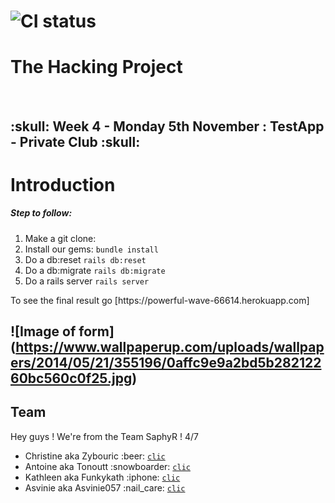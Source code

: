# ![CI status](http://oi68.tinypic.com/ngf2uo.jpg)    
#  The Hacking Project
<br/>
<h2>:skull: Week 4 - Monday 5th November : TestApp - Private Club :skull: </h2>

<body>

<h1>Introduction</h1>

<h5>
 Step to follow:
 </h5>
<ol>
 <li>Make a git clone: 
 <li>Install our gems: <code>bundle install</code></li>
 <li>Do a db:reset <code>rails db:reset</code></li>
 <li>Do a db:migrate <code>rails db:migrate</code></li>
 <li>Do a rails server <code>rails server</code></li>
 
</ol>
  <p> To see the final result go [https://powerful-wave-66614.herokuapp.com] 

## ![Image of form] (https://www.wallpaperup.com/uploads/wallpapers/2014/05/21/355196/0affc9e9a2bd5b28212260bc560c0f25.jpg)

  <h2>Team</h2>

 <p>Hey guys ! We're from the Team SaphyR ! 4/7</p>
<ul>

<li>Christine aka Zybouric :beer: <a href="https://github.com/Zybouric"><code>clic</code></a><br/></li>
<li>Antoine aka Tonoutt :snowboarder:  <a href="https://github.com/tonoutt"><code>clic</code></a><br/></li>
<li>Kathleen aka Funkykath :iphone: <a href="https://github.com/Funkykath"><code>clic</code></a><br/></li>
<li>Asvinie aka Asvinie057 :nail_care: <a href="https://github.com/asvinie057"><code>clic</code></a><br/></li>
</ul>

</body>
